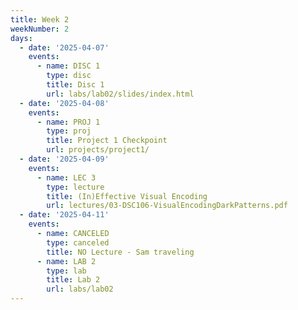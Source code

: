 ```yaml
---
title: Week 2
weekNumber: 2
days:
  - date: '2025-04-07'
    events:
      - name: DISC 1
        type: disc
        title: Disc 1
        url: labs/lab02/slides/index.html
  - date: '2025-04-08'
    events:
      - name: PROJ 1
        type: proj
        title: Project 1 Checkpoint
        url: projects/project1/
  - date: '2025-04-09'
    events:
      - name: LEC 3
        type: lecture
        title: (In)Effective Visual Encoding
        url: lectures/03-DSC106-VisualEncodingDarkPatterns.pdf
  - date: '2025-04-11'
    events:
      - name: CANCELED
        type: canceled
        title: NO Lecture - Sam traveling
      - name: LAB 2
        type: lab
        title: Lab 2
        url: labs/lab02
---
```

